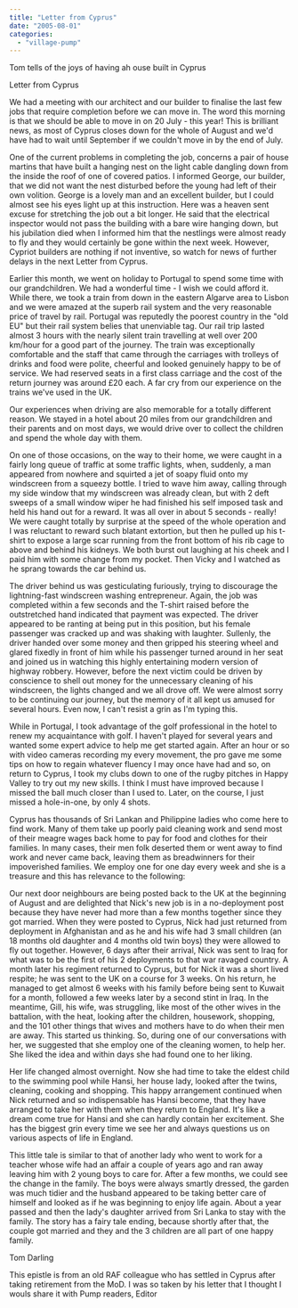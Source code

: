 ```yaml
---
title: "Letter from Cyprus"
date: "2005-08-01"
categories: 
  - "village-pump"
---
```


Tom tells of the joys of having ah ouse built in Cyprus

Letter from Cyprus

We had a meeting with our architect and our builder to finalise the last few jobs that require completion before we can move in. The word this morning is that we should be able to move in on 20 July - this year! This is brilliant news, as most of Cyprus closes down for the whole of August and we'd have had to wait until September if we couldn't move in by the end of July.

One of the current problems in completing the job, concerns a pair of house martins that have built a hanging nest on the light cable dangling down from the inside the roof of one of covered patios. I informed George, our builder, that we did not want the nest disturbed before the young had left of their own volition. George is a lovely man and an excellent builder, but I could almost see his eyes light up at this instruction. Here was a heaven sent excuse for stretching the job out a bit longer. He said that the electrical inspector would not pass the building with a bare wire hanging down, but his jubilation died when I informed him that the nestlings were almost ready to fly and they would certainly be gone within the next week. However, Cypriot builders are nothing if not inventive, so watch for news of further delays in the next Letter from Cyprus.

Earlier this month, we went on holiday to Portugal to spend some time with our grandchildren. We had a wonderful time - I wish we could afford it. While there, we took a train from down in the eastern Algarve area to Lisbon and we were amazed at the superb rail system and the very reasonable price of travel by rail. Portugal was reputedly the poorest country in the "old EU" but their rail system belies that unenviable tag. Our rail trip lasted almost 3 hours with the nearly silent train travelling at well over 200 km/hour for a good part of the journey. The train was exceptionally comfortable and the staff that came through the carriages with trolleys of drinks and food were polite, cheerful and looked genuinely happy to be of service. We had reserved seats in a first class carriage and the cost of the return journey was around £20 each. A far cry from our experience on the trains we've used in the UK.

Our experiences when driving are also memorable for a totally different reason. We stayed in a hotel about 20 miles from our grandchildren and their parents and on most days, we would drive over to collect the children and spend the whole day with them.

On one of those occasions, on the way to their home, we were caught in a fairly long queue of traffic at some traffic lights, when, suddenly, a man appeared from nowhere and squirted a jet of soapy fluid onto my windscreen from a squeezy bottle. I tried to wave him away, calling through my side window that my windscreen was already clean, but with 2 deft sweeps of a small window wiper he had finished his self imposed task and held his hand out for a reward. It was all over in about 5 seconds - really! We were caught totally by surprise at the speed of the whole operation and I was reluctant to reward such blatant extortion, but then he pulled up his t-shirt to expose a large scar running from the front bottom of his rib cage to above and behind his kidneys. We both burst out laughing at his cheek and I paid him with some change from my pocket. Then Vicky and I watched as he sprang towards the car behind us.

The driver behind us was gesticulating furiously, trying to discourage the lightning-fast windscreen washing entrepreneur. Again, the job was completed within a few seconds and the T-shirt raised before the outstretched hand indicated that payment was expected. The driver appeared to be ranting at being put in this position, but his female passenger was cracked up and was shaking with laughter. Sullenly, the driver handed over some money and then gripped his steering wheel and glared fixedly in front of him while his passenger turned around in her seat and joined us in watching this highly entertaining modern version of highway robbery. However, before the next victim could be driven by conscience to shell out money for the unnecessary cleaning of his windscreen, the lights changed and we all drove off. We were almost sorry to be continuing our journey, but the memory of it all kept us amused for several hours. Even now, I can't resist a grin as I'm typing this.

While in Portugal, I took advantage of the golf professional in the hotel to renew my acquaintance with golf. I haven't played for several years and wanted some expert advice to help me get started again. After an hour or so with video cameras recording my every movement, the pro gave me some tips on how to regain whatever fluency I may once have had and so, on return to Cyprus, I took my clubs down to one of the rugby pitches in Happy Valley to try out my new skills. I think I must have improved because I missed the ball much closer than I used to. Later, on the course, I just missed a hole-in-one, by only 4 shots.

Cyprus has thousands of Sri Lankan and Philippine ladies who come here to find work. Many of them take up poorly paid cleaning work and send most of their meagre wages back home to pay for food and clothes for their families. In many cases, their men folk deserted them or went away to find work and never came back, leaving them as breadwinners for their impoverished families. We employ one for one day every week and she is a treasure and this has relevance to the following:

Our next door neighbours are being posted back to the UK at the beginning of August and are delighted that Nick's new job is in a no-deployment post because they have never had more than a few months together since they got married. When they were posted to Cyprus, Nick had just returned from deployment in Afghanistan and as he and his wife had 3 small children (an 18 months old daughter and 4 months old twin boys) they were allowed to fly out together. However, 6 days after their arrival, Nick was sent to Iraq for what was to be the first of his 2 deployments to that war ravaged country. A month later his regiment returned to Cyprus, but for Nick it was a short lived respite; he was sent to the UK on a course for 3 weeks. On his return, he managed to get almost 6 weeks with his family before being sent to Kuwait for a month, followed a few weeks later by a second stint in Iraq. In the meantime, Gill, his wife, was struggling, like most of the other wives in the battalion, with the heat, looking after the children, housework, shopping, and the 101 other things that wives and mothers have to do when their men are away. This started us thinking. So, during one of our conversations with her, we suggested that she employ one of the cleaning women, to help her. She liked the idea and within days she had found one to her liking.

Her life changed almost overnight. Now she had time to take the eldest child to the swimming pool while Hansi, her house lady, looked after the twins, cleaning, cooking and shopping. This happy arrangement continued when Nick returned and so indispensable has Hansi become, that they have arranged to take her with them when they return to England. It's like a dream come true for Hansi and she can hardly contain her excitement. She has the biggest grin every time we see her and always questions us on various aspects of life in England.

This little tale is similar to that of another lady who went to work for a teacher whose wife had an affair a couple of years ago and ran away leaving him with 2 young boys to care for. After a few months, we could see the change in the family. The boys were always smartly dressed, the garden was much tidier and the husband appeared to be taking better care of himself and looked as if he was beginning to enjoy life again. About a year passed and then the lady's daughter arrived from Sri Lanka to stay with the family. The story has a fairy tale ending, because shortly after that, the couple got married and they and the 3 children are all part of one happy family.

Tom Darling

This epistle is from an old RAF colleague who has settled in Cyprus after taking retirement from the MoD. I was so taken by his letter that I thought I wouls share it with Pump readers, Editor
